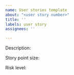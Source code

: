 ```yaml
---
name: User stories template
about: "<user story number>"
title: ''
labels: user story
assignees: ''

---
```


Description: <description>

Story point size: <size>

Risk level: <level>
